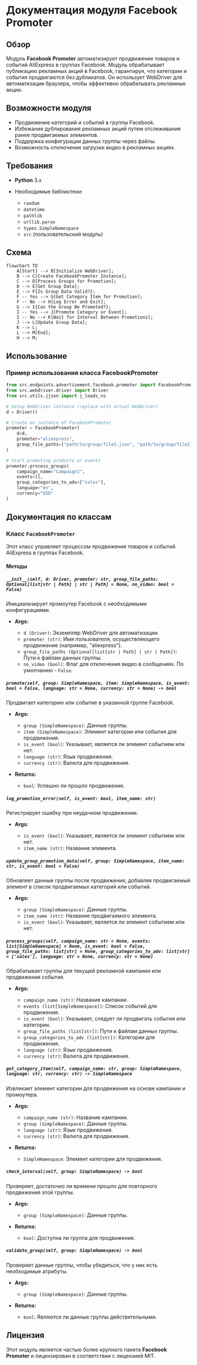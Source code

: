 # Документация модуля Facebook Promoter

## Обзор

Модуль **Facebook Promoter** автоматизирует продвижение товаров и событий AliExpress в группах Facebook. Модуль обрабатывает публикацию рекламных акций в Facebook, гарантируя, что категории и события продвигаются без дубликатов. Он использует WebDriver для автоматизации браузера, чтобы эффективно обрабатывать рекламные акции.

## Возможности модуля

*   Продвижение категорий и событий в группы Facebook.
*   Избежание дублирования рекламных акций путем отслеживания ранее продвигаемых элементов.
*   Поддержка конфигурации данных группы через файлы.
*   Возможность отключения загрузки видео в рекламных акциях.

## Требования

*   **Python** 3.x
*   Необходимые библиотеки:

    *   `random`
    *   `datetime`
    *   `pathlib`
    *   `urllib.parse`
    *   `types.SimpleNamespace`
    *   `src` (пользовательский модуль)

## Схема

```mermaid
flowchart TD
    A[Start] --> B[Initialize WebDriver];
    B --> C[Create FacebookPromoter Instance];
    C --> D[Process Groups for Promotion];
    D --> E[Get Group Data];
    E --> F{Is Group Data Valid?};
    F -- Yes --> G[Get Category Item for Promotion];
    F -- No --> H[Log Error and Exit];
    G --> I{Can the Group Be Promoted?};
    I -- Yes --> J[Promote Category or Event];
    I -- No --> K[Wait for Interval Between Promotions];
    J --> L[Update Group Data];
    K --> L;
    L --> M[End];
    H --> M;
```

## Использование

### Пример использования класса FacebookPromoter

```python
from src.endpoints.advertisement.facebook.promoter import FacebookPromoter
from src.webdriver.driver import Driver
from src.utils.jjson import j_loads_ns

# Setup WebDriver instance (replace with actual WebDriver)
d = Driver()

# Create an instance of FacebookPromoter
promoter = FacebookPromoter(
    d=d, 
    promoter="aliexpress", 
    group_file_paths=["path/to/group/file1.json", "path/to/group/file2.json"]
)

# Start promoting products or events
promoter.process_groups(
    campaign_name="Campaign1",
    events=[], 
    group_categories_to_adv=["sales"],
    language="en",
    currency="USD"
)
```

## Документация по классам

### Класс `FacebookPromoter`

Этот класс управляет процессом продвижения товаров и событий AliExpress в группах Facebook.

#### Методы

##### `__init__(self, d: Driver, promoter: str, group_file_paths: Optional[list[str | Path] | str | Path] = None, no_video: bool = False)`

Инициализирует промоутер Facebook с необходимыми конфигурациями.

*   **Args:**

    *   `d (Driver)`: Экземпляр WebDriver для автоматизации.
    *   `promoter (str)`: Имя пользователя, осуществляющего продвижение (например, "aliexpress").
    *   `group_file_paths (Optional[list[str | Path] | str | Path])`: Пути к файлам данных группы.
    *   `no_video (bool)`: Флаг для отключения видео в сообщениях. По умолчанию - `False`.

##### `promote(self, group: SimpleNamespace, item: SimpleNamespace, is_event: bool = False, language: str = None, currency: str = None) -> bool`

Продвигает категорию или событие в указанной группе Facebook.

*   **Args:**

    *   `group (SimpleNamespace)`: Данные группы.
    *   `item (SimpleNamespace)`: Элемент категории или события для продвижения.
    *   `is_event (bool)`: Указывает, является ли элемент событием или нет.
    *   `language (str)`: Язык продвижения.
    *   `currency (str)`: Валюта для продвижения.
*   **Returns:**

    *   `bool`: Успешно ли прошло продвижение.

##### `log_promotion_error(self, is_event: bool, item_name: str)`

Регистрирует ошибку при неудачном продвижении.

*   **Args:**

    *   `is_event (bool)`: Указывает, является ли элемент событием или нет.
    *   `item_name (str)`: Название элемента.

##### `update_group_promotion_data(self, group: SimpleNamespace, item_name: str, is_event: bool = False)`

Обновляет данные группы после продвижения, добавляя продвигаемый элемент в список продвигаемых категорий или событий.

*   **Args:**

    *   `group (SimpleNamespace)`: Данные группы.
    *   `item_name (str)`: Название продвигаемого элемента.
    *   `is_event (bool)`: Указывает, является ли элемент событием или нет.

##### `process_groups(self, campaign_name: str = None, events: list[SimpleNamespace] = None, is_event: bool = False, group_file_paths: list[str] = None, group_categories_to_adv: list[str] = ['sales'], language: str = None, currency: str = None)`

Обрабатывает группы для текущей рекламной кампании или продвижения события.

*   **Args:**

    *   `campaign_name (str)`: Название кампании.
    *   `events (list[SimpleNamespace])`: Список событий для продвижения.
    *   `is_event (bool)`: Указывает, следует ли продвигать события или категории.
    *   `group_file_paths (list[str])`: Пути к файлам данных группы.
    *   `group_categories_to_adv (list[str])`: Категории для продвижения.
    *   `language (str)`: Язык продвижения.
    *   `currency (str)`: Валюта для продвижения.

##### `get_category_item(self, campaign_name: str, group: SimpleNamespace, language: str, currency: str) -> SimpleNamespace`

Извлекает элемент категории для продвижения на основе кампании и промоутера.

*   **Args:**

    *   `campaign_name (str)`: Название кампании.
    *   `group (SimpleNamespace)`: Данные группы.
    *   `language (str)`: Язык продвижения.
    *   `currency (str)`: Валюта для продвижения.
*   **Returns:**

    *   `SimpleNamespace`: Элемент категории для продвижения.

##### `check_interval(self, group: SimpleNamespace) -> bool`

Проверяет, достаточно ли времени прошло для повторного продвижения этой группы.

*   **Args:**

    *   `group (SimpleNamespace)`: Данные группы.
*   **Returns:**

    *   `bool`: Доступна ли группа для продвижения.

##### `validate_group(self, group: SimpleNamespace) -> bool`

Проверяет данные группы, чтобы убедиться, что у них есть необходимые атрибуты.

*   **Args:**

    *   `group (SimpleNamespace)`: Данные группы.
*   **Returns:**

    *   `bool`: Являются ли данные группы действительными.

## Лицензия

Этот модуль является частью более крупного пакета **Facebook Promoter** и лицензирован в соответствии с лицензией MIT.